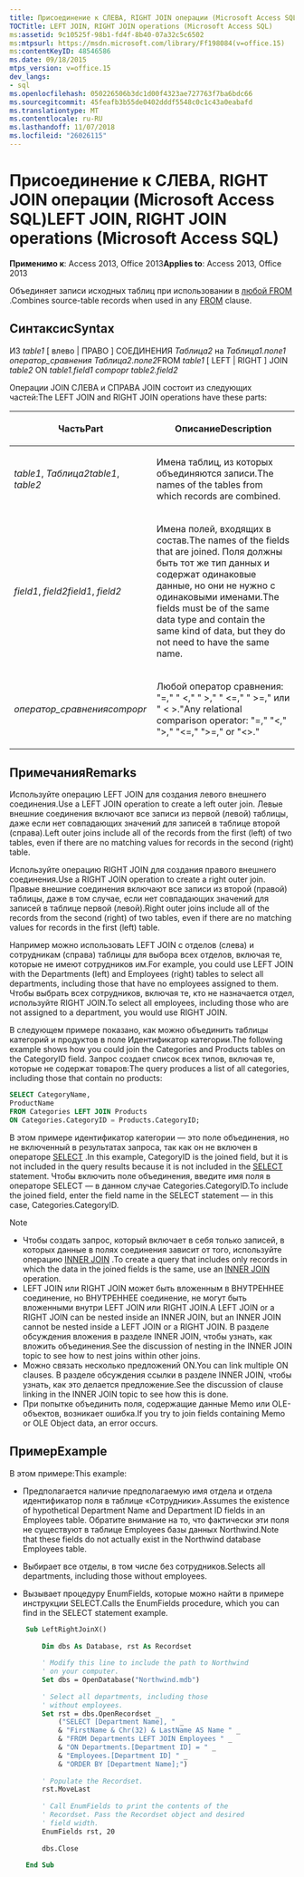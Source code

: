 ```yaml
---
title: Присоединение к СЛЕВА, RIGHT JOIN операции (Microsoft Access SQL)
TOCTitle: LEFT JOIN, RIGHT JOIN operations (Microsoft Access SQL)
ms:assetid: 9c10525f-98b1-fd4f-8b40-07a32c5c6502
ms:mtpsurl: https://msdn.microsoft.com/library/Ff198084(v=office.15)
ms:contentKeyID: 48546586
ms.date: 09/18/2015
mtps_version: v=office.15
dev_langs:
- sql
ms.openlocfilehash: 050226506b3dc1d00f4323ae727763f7ba6bdc66
ms.sourcegitcommit: 45feafb3b55de0402dddf5548c0c1c43a0eabafd
ms.translationtype: MT
ms.contentlocale: ru-RU
ms.lasthandoff: 11/07/2018
ms.locfileid: "26026115"
---
```

# <a name="left-join-right-join-operations-microsoft-access-sql"></a><span data-ttu-id="69f04-102">Присоединение к СЛЕВА, RIGHT JOIN операции (Microsoft Access SQL)</span><span class="sxs-lookup"><span data-stu-id="69f04-102">LEFT JOIN, RIGHT JOIN operations (Microsoft Access SQL)</span></span>

<span data-ttu-id="69f04-103">**Применимо к**: Access 2013, Office 2013</span><span class="sxs-lookup"><span data-stu-id="69f04-103">**Applies to**: Access 2013, Office 2013</span></span>

<span data-ttu-id="69f04-104">Объединяет записи исходных таблиц при использовании в [любой FROM](https://docs.microsoft.com/office/vba/access/Concepts/Structured-Query-Language/from-clause-microsoft-access-sql) .</span><span class="sxs-lookup"><span data-stu-id="69f04-104">Combines source-table records when used in any [FROM](https://docs.microsoft.com/office/vba/access/Concepts/Structured-Query-Language/from-clause-microsoft-access-sql) clause.</span></span>

## <a name="syntax"></a><span data-ttu-id="69f04-105">Синтаксис</span><span class="sxs-lookup"><span data-stu-id="69f04-105">Syntax</span></span>

<span data-ttu-id="69f04-106">ИЗ *table1* \[ влево | ПРАВО \] СОЕДИНЕНИЯ *Таблица2* на *Таблица1.поле1* *оператор_сравнения Таблица2.поле2*</span><span class="sxs-lookup"><span data-stu-id="69f04-106">FROM *table1* \[ LEFT | RIGHT \] JOIN *table2* ON *table1.field1* *compopr table2.field2*</span></span>

<span data-ttu-id="69f04-107">Операции JOIN СЛЕВА и СПРАВА JOIN состоит из следующих частей:</span><span class="sxs-lookup"><span data-stu-id="69f04-107">The LEFT JOIN and RIGHT JOIN operations have these parts:</span></span>

<table>
<colgroup>
<col style="width: 50%" />
<col style="width: 50%" />
</colgroup>
<thead>
<tr class="header">
<th><p><span data-ttu-id="69f04-108">Часть</span><span class="sxs-lookup"><span data-stu-id="69f04-108">Part</span></span></p></th>
<th><p><span data-ttu-id="69f04-109">Описание</span><span class="sxs-lookup"><span data-stu-id="69f04-109">Description</span></span></p></th>
</tr>
</thead>
<tbody>
<tr class="odd">
<td><p><span data-ttu-id="69f04-110"><em>table1</em>, <em>Таблица2</em></span><span class="sxs-lookup"><span data-stu-id="69f04-110"><em>table1</em>, <em>table2</em></span></span></p></td>
<td><p><span data-ttu-id="69f04-111">Имена таблиц, из которых объединяются записи.</span><span class="sxs-lookup"><span data-stu-id="69f04-111">The names of the tables from which records are combined.</span></span></p></td>
</tr>
<tr class="even">
<td><p><span data-ttu-id="69f04-112"><em>field1</em>, <em>field2</em></span><span class="sxs-lookup"><span data-stu-id="69f04-112"><em>field1</em>, <em>field2</em></span></span></p></td>
<td><p><span data-ttu-id="69f04-113">Имена полей, входящих в состав.</span><span class="sxs-lookup"><span data-stu-id="69f04-113">The names of the fields that are joined.</span></span> <span data-ttu-id="69f04-114">Поля должны быть тот же тип данных и содержат одинаковые данные, но они не нужно с одинаковыми именами.</span><span class="sxs-lookup"><span data-stu-id="69f04-114">The fields must be of the same data type and contain the same kind of data, but they do not need to have the same name.</span></span></p></td>
</tr>
<tr class="odd">
<td><p><span data-ttu-id="69f04-115"><em>оператор_сравнения</em></span><span class="sxs-lookup"><span data-stu-id="69f04-115"><em>compopr</em></span></span></p></td>
<td><p><span data-ttu-id="69f04-116">Любой оператор сравнения: &quot;=,&quot; &quot; &lt;,&quot; &quot; &gt;,&quot; &quot; &lt;=,&quot; &quot; &gt;=,&quot; или &quot; &lt; &gt;.&quot;</span><span class="sxs-lookup"><span data-stu-id="69f04-116">Any relational comparison operator: &quot;=,&quot; &quot;&lt;,&quot; &quot;&gt;,&quot; &quot;&lt;=,&quot; &quot;&gt;=,&quot; or &quot;&lt;&gt;.&quot;</span></span></p></td>
</tr>
</tbody>
</table>


## <a name="remarks"></a><span data-ttu-id="69f04-117">Примечания</span><span class="sxs-lookup"><span data-stu-id="69f04-117">Remarks</span></span>

<span data-ttu-id="69f04-118">Используйте операцию LEFT JOIN для создания левого внешнего соединения.</span><span class="sxs-lookup"><span data-stu-id="69f04-118">Use a LEFT JOIN operation to create a left outer join.</span></span> <span data-ttu-id="69f04-119">Левые внешние соединения включают все записи из первой (левой) таблицы, даже если нет совпадающих значений для записей в таблице второй (справа).</span><span class="sxs-lookup"><span data-stu-id="69f04-119">Left outer joins include all of the records from the first (left) of two tables, even if there are no matching values for records in the second (right) table.</span></span>

<span data-ttu-id="69f04-120">Используйте операцию RIGHT JOIN для создания правого внешнего соединения.</span><span class="sxs-lookup"><span data-stu-id="69f04-120">Use a RIGHT JOIN operation to create a right outer join.</span></span> <span data-ttu-id="69f04-121">Правые внешние соединения включают все записи из второй (правой) таблицы, даже в том случае, если нет совпадающих значений для записей в таблице первой (левой).</span><span class="sxs-lookup"><span data-stu-id="69f04-121">Right outer joins include all of the records from the second (right) of two tables, even if there are no matching values for records in the first (left) table.</span></span>

<span data-ttu-id="69f04-122">Например можно использовать LEFT JOIN с отделов (слева) и сотрудникам (справа) таблицы для выбора всех отделов, включая те, которые не имеют сотрудников им.</span><span class="sxs-lookup"><span data-stu-id="69f04-122">For example, you could use LEFT JOIN with the Departments (left) and Employees (right) tables to select all departments, including those that have no employees assigned to them.</span></span> <span data-ttu-id="69f04-123">Чтобы выбрать всех сотрудников, включая те, кто не назначается отдел, используйте RIGHT JOIN.</span><span class="sxs-lookup"><span data-stu-id="69f04-123">To select all employees, including those who are not assigned to a department, you would use RIGHT JOIN.</span></span>

<span data-ttu-id="69f04-124">В следующем примере показано, как можно объединить таблицы категорий и продуктов в поле Идентификатор категории.</span><span class="sxs-lookup"><span data-stu-id="69f04-124">The following example shows how you could join the Categories and Products tables on the CategoryID field.</span></span> <span data-ttu-id="69f04-125">Запрос создает список всех типов, включая те, которые не содержат товаров:</span><span class="sxs-lookup"><span data-stu-id="69f04-125">The query produces a list of all categories, including those that contain no products:</span></span>

```sql
SELECT CategoryName, 
ProductName 
FROM Categories LEFT JOIN Products 
ON Categories.CategoryID = Products.CategoryID;
```

<span data-ttu-id="69f04-126">В этом примере идентификатор категории — это поле объединения, но не включенный в результатах запроса, так как он не включен в операторе [SELECT](select-statement-microsoft-access-sql.md) .</span><span class="sxs-lookup"><span data-stu-id="69f04-126">In this example, CategoryID is the joined field, but it is not included in the query results because it is not included in the [SELECT](select-statement-microsoft-access-sql.md) statement.</span></span> <span data-ttu-id="69f04-127">Чтобы включить поле объединения, введите имя поля в операторе SELECT — в данном случае Categories.CategoryID.</span><span class="sxs-lookup"><span data-stu-id="69f04-127">To include the joined field, enter the field name in the SELECT statement — in this case, Categories.CategoryID.</span></span>

> [!NOTE]
> - <span data-ttu-id="69f04-128">Чтобы создать запрос, который включает в себя только записей, в которых данные в полях соединения зависит от того, используйте операцию [INNER JOIN](inner-join-operation-microsoft-access-sql.md) .</span><span class="sxs-lookup"><span data-stu-id="69f04-128">To create a query that includes only records in which the data in the joined fields is the same, use an [INNER JOIN](inner-join-operation-microsoft-access-sql.md) operation.</span></span>
> - <span data-ttu-id="69f04-129">LEFT JOIN или RIGHT JOIN может быть вложенным в ВНУТРЕННЕЕ соединение, но ВНУТРЕННЕЕ соединение, не могут быть вложенными внутри LEFT JOIN или RIGHT JOIN.</span><span class="sxs-lookup"><span data-stu-id="69f04-129">A LEFT JOIN or a RIGHT JOIN can be nested inside an INNER JOIN, but an INNER JOIN cannot be nested inside a LEFT JOIN or a RIGHT JOIN.</span></span> <span data-ttu-id="69f04-130">В разделе обсуждения вложения в разделе INNER JOIN, чтобы узнать, как вложить объединения.</span><span class="sxs-lookup"><span data-stu-id="69f04-130">See the discussion of nesting in the INNER JOIN topic to see how to nest joins within other joins.</span></span>
> - <span data-ttu-id="69f04-131">Можно связать несколько предложений ON.</span><span class="sxs-lookup"><span data-stu-id="69f04-131">You can link multiple ON clauses.</span></span> <span data-ttu-id="69f04-132">В разделе обсуждения ссылки в разделе INNER JOIN, чтобы узнать, как это делается предложение.</span><span class="sxs-lookup"><span data-stu-id="69f04-132">See the discussion of clause linking in the INNER JOIN topic to see how this is done.</span></span>
> - <span data-ttu-id="69f04-133">При попытке объединить поля, содержащие данные Memo или OLE-объектов, возникает ошибка.</span><span class="sxs-lookup"><span data-stu-id="69f04-133">If you try to join fields containing Memo or OLE Object data, an error occurs.</span></span>

## <a name="example"></a><span data-ttu-id="69f04-134">Пример</span><span class="sxs-lookup"><span data-stu-id="69f04-134">Example</span></span>

<span data-ttu-id="69f04-135">В этом примере:</span><span class="sxs-lookup"><span data-stu-id="69f04-135">This example:</span></span>
- <span data-ttu-id="69f04-136">Предполагается наличие предполагаемую имя отдела и отдела идентификатор поля в таблице «Сотрудники».</span><span class="sxs-lookup"><span data-stu-id="69f04-136">Assumes the existence of hypothetical Department Name and Department ID fields in an Employees table.</span></span> <span data-ttu-id="69f04-137">Обратите внимание на то, что фактически эти поля не существуют в таблице Employees базы данных Northwind.</span><span class="sxs-lookup"><span data-stu-id="69f04-137">Note that these fields do not actually exist in the Northwind database Employees table.</span></span>

- <span data-ttu-id="69f04-138">Выбирает все отделы, в том числе без сотрудников.</span><span class="sxs-lookup"><span data-stu-id="69f04-138">Selects all departments, including those without employees.</span></span>

- <span data-ttu-id="69f04-139">Вызывает процедуру EnumFields, которые можно найти в примере инструкции SELECT.</span><span class="sxs-lookup"><span data-stu-id="69f04-139">Calls the EnumFields procedure, which you can find in the SELECT statement example.</span></span>


```vb
    Sub LeftRightJoinX() 
     
        Dim dbs As Database, rst As Recordset 
     
        ' Modify this line to include the path to Northwind 
        ' on your computer. 
        Set dbs = OpenDatabase("Northwind.mdb") 
         
        ' Select all departments, including those  
        ' without employees. 
        Set rst = dbs.OpenRecordset _ 
            ("SELECT [Department Name], " _ 
            & "FirstName & Chr(32) & LastName AS Name " _ 
            & "FROM Departments LEFT JOIN Employees " _ 
            & "ON Departments.[Department ID] = " _ 
            & "Employees.[Department ID] " _ 
            & "ORDER BY [Department Name];") 
         
        ' Populate the Recordset. 
        rst.MoveLast 
         
        ' Call EnumFields to print the contents of the  
        ' Recordset. Pass the Recordset object and desired 
        ' field width. 
        EnumFields rst, 20 
     
        dbs.Close 
     
    End Sub
```
